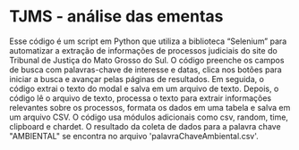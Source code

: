 # TJMS - análise das ementas
Esse código é um script em Python que utiliza a biblioteca “Selenium” para automatizar a extração de informações de processos judiciais do site do Tribunal de Justiça do Mato Grosso do Sul. O código preenche os campos de busca com palavras-chave de interesse e datas, clica nos botões para iniciar a busca e avançar pelas páginas de resultados. 
      Em seguida, o código extrai o texto do modal e salva em um arquivo de texto. Depois, o código lê o arquivo de texto, processa o texto para extrair informações relevantes sobre os processos, formata os dados em uma tabela e salva em um arquivo CSV. O código usa módulos adicionais como csv, random, time, clipboard e chardet.
O resultado da coleta de dados para a palavra chave "AMBIENTAL" se encontra no arquivo 'palavraChaveAmbiental.csv'.
